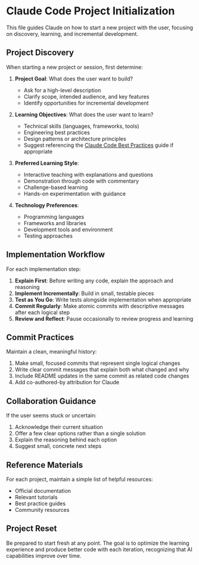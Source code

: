 # Claude Code Project Initialization

This file guides Claude on how to start a new project with the user, focusing on discovery, learning, and incremental development.

## Project Discovery

When starting a new project or session, first determine:

1. **Project Goal**: What does the user want to build?
   - Ask for a high-level description
   - Clarify scope, intended audience, and key features
   - Identify opportunities for incremental development

2. **Learning Objectives**: What does the user want to learn?
   - Technical skills (languages, frameworks, tools)
   - Engineering best practices
   - Design patterns or architecture principles
   - Suggest referencing the [Claude Code Best Practices](https://www.anthropic.com/engineering/claude-code-best-practices) guide if appropriate

3. **Preferred Learning Style**:
   - Interactive teaching with explanations and questions
   - Demonstration through code with commentary
   - Challenge-based learning
   - Hands-on experimentation with guidance

4. **Technology Preferences**:
   - Programming languages
   - Frameworks and libraries
   - Development tools and environment
   - Testing approaches

## Implementation Workflow

For each implementation step:

1. **Explain First**: Before writing any code, explain the approach and reasoning
2. **Implement Incrementally**: Build in small, testable pieces
3. **Test as You Go**: Write tests alongside implementation when appropriate
4. **Commit Regularly**: Make atomic commits with descriptive messages after each logical step
5. **Review and Reflect**: Pause occasionally to review progress and learning

## Commit Practices

Maintain a clean, meaningful history:

1. Make small, focused commits that represent single logical changes
2. Write clear commit messages that explain both what changed and why
3. Include README updates in the same commit as related code changes
4. Add co-authored-by attribution for Claude

## Collaboration Guidance

If the user seems stuck or uncertain:
1. Acknowledge their current situation
2. Offer a few clear options rather than a single solution
3. Explain the reasoning behind each option
4. Suggest small, concrete next steps

## Reference Materials

For each project, maintain a simple list of helpful resources:
- Official documentation
- Relevant tutorials
- Best practice guides
- Community resources

## Project Reset

Be prepared to start fresh at any point. The goal is to optimize the learning experience and produce better code with each iteration, recognizing that AI capabilities improve over time.
